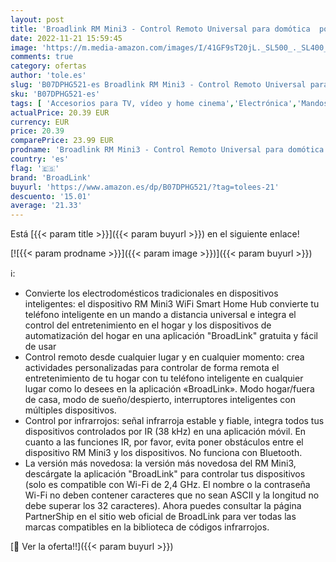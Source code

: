 ```yaml
---
layout: post
title: 'Broadlink RM Mini3 - Control Remoto Universal para domótica  por Infrarrojos  función Wi-Fi  Color Negro'
date: 2022-11-21 15:59:45
image: 'https://m.media-amazon.com/images/I/41GF9sT20jL._SL500_._SL400_.jpg'
comments: true
category: ofertas
author: 'tole.es'
slug: 'B07DPHG521-es Broadlink RM Mini3 - Control Remoto Universal para...'
sku: 'B07DPHG521-es'
tags: [ 'Accesorios para TV, vídeo y home cinema','Electrónica','Mandos a distancia','TV, vídeo y home cinema','broadlink','domótica','mini3','rm','🇪🇸', ]
actualPrice: 20.39 EUR
currency: EUR
price: 20.39
comparePrice: 23.99 EUR
prodname: 'Broadlink RM Mini3 - Control Remoto Universal para domótica  por Infrarrojos  función Wi-Fi  Color Negro'
country: 'es'
flag: '🇪🇸'
brand: 'BroadLink'
buyurl: 'https://www.amazon.es/dp/B07DPHG521/?tag=tolees-21'
descuento: '15.01'
average: '21.33'
---
```


Está [{{< param title >}}]({{< param buyurl >}}) en el siguiente enlace!

[![{{< param prodname >}}]({{< param image >}})]({{< param buyurl >}})

ℹ️:

- Convierte los electrodomésticos tradicionales en dispositivos inteligentes: el dispositivo RM Mini3 WiFi Smart Home Hub convierte tu teléfono inteligente en un mando a distancia universal e integra el control del entretenimiento en el hogar y los dispositivos de automatización del hogar en una aplicación "BroadLink" gratuita y fácil de usar
- Control remoto desde cualquier lugar y en cualquier momento: crea actividades personalizadas para controlar de forma remota el entretenimiento de tu hogar con tu teléfono inteligente en cualquier lugar como lo desees en la aplicación «BroadLink». Modo hogar/fuera de casa, modo de sueño/despierto, interruptores inteligentes con múltiples dispositivos.
- Control por infrarrojos: señal infrarroja estable y fiable, integra todos tus dispositivos controlados por IR (38 kHz) en una aplicación móvil. En cuanto a las funciones IR, por favor, evita poner obstáculos entre el dispositivo RM Mini3 y los dispositivos. No funciona con Bluetooth.
- La versión más novedosa: la versión más novedosa del RM Mini3, descárgate la aplicación "BroadLink" para controlar tus dispositivos (solo es compatible con Wi-Fi de 2,4 GHz. El nombre o la contraseña Wi-Fi no deben contener caracteres que no sean ASCII y la longitud no debe superar los 32 caracteres). Ahora puedes consultar la página PartnerShip en el sitio web oficial de BroadLink para ver todas las marcas compatibles en la biblioteca de códigos infrarrojos.

[🛒 Ver la oferta!!]({{< param buyurl >}})
